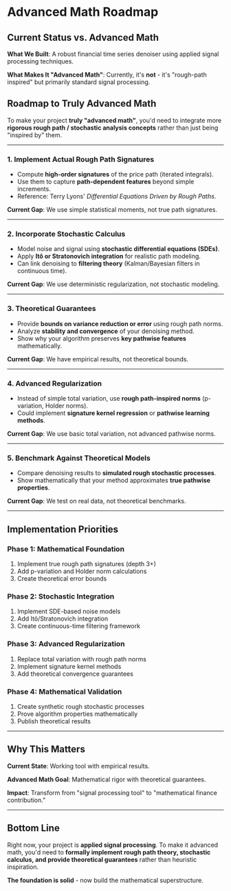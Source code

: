# Advanced Math Roadmap

## Current Status vs. Advanced Math

**What We Built**: A robust financial time series denoiser using applied signal processing techniques.

**What Makes It "Advanced Math"**: Currently, it's **not** - it's "rough-path inspired" but primarily standard signal processing.

## Roadmap to Truly Advanced Math

To make your project **truly "advanced math"**, you'd need to integrate more **rigorous rough path / stochastic analysis concepts** rather than just being "inspired by" them.

---

### 1. **Implement Actual Rough Path Signatures**

* Compute **high-order signatures** of the price path (iterated integrals).
* Use them to capture **path-dependent features** beyond simple increments.
* Reference: Terry Lyons' *Differential Equations Driven by Rough Paths*.

**Current Gap**: We use simple statistical moments, not true path signatures.

---

### 2. **Incorporate Stochastic Calculus**

* Model noise and signal using **stochastic differential equations (SDEs)**.
* Apply **Itô or Stratonovich integration** for realistic path modeling.
* Can link denoising to **filtering theory** (Kalman/Bayesian filters in continuous time).

**Current Gap**: We use deterministic regularization, not stochastic modeling.

---

### 3. **Theoretical Guarantees**

* Provide **bounds on variance reduction or error** using rough path norms.
* Analyze **stability and convergence** of your denoising method.
* Show why your algorithm preserves **key pathwise features** mathematically.

**Current Gap**: We have empirical results, not theoretical bounds.

---

### 4. **Advanced Regularization**

* Instead of simple total variation, use **rough path-inspired norms** (p-variation, Holder norms).
* Could implement **signature kernel regression** or **pathwise learning methods**.

**Current Gap**: We use basic total variation, not advanced pathwise norms.

---

### 5. **Benchmark Against Theoretical Models**

* Compare denoising results to **simulated rough stochastic processes**.
* Show mathematically that your method approximates **true pathwise properties**.

**Current Gap**: We test on real data, not theoretical benchmarks.

---

## Implementation Priorities

### **Phase 1: Mathematical Foundation**
1. Implement true rough path signatures (depth 3+)
2. Add p-variation and Holder norm calculations
3. Create theoretical error bounds

### **Phase 2: Stochastic Integration**
1. Implement SDE-based noise models
2. Add Itô/Stratonovich integration
3. Create continuous-time filtering framework

### **Phase 3: Advanced Regularization**
1. Replace total variation with rough path norms
2. Implement signature kernel methods
3. Add theoretical convergence guarantees

### **Phase 4: Mathematical Validation**
1. Create synthetic rough stochastic processes
2. Prove algorithm properties mathematically
3. Publish theoretical results

---

## Why This Matters

**Current State**: Working tool with empirical results.

**Advanced Math Goal**: Mathematical rigor with theoretical guarantees.

**Impact**: Transform from "signal processing tool" to "mathematical finance contribution."

---

## Bottom Line

Right now, your project is **applied signal processing**. To make it advanced math, you'd need to **formally implement rough path theory, stochastic calculus, and provide theoretical guarantees** rather than heuristic inspiration.

**The foundation is solid** - now build the mathematical superstructure.
